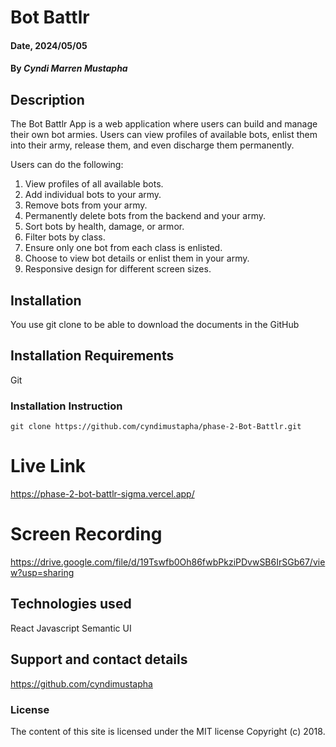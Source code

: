 # Bot Battlr

#### Date, 2024/05/05

#### By *Cyndi Marren Mustapha*

## Description
The Bot Battlr App is a web application where users can build and manage their own bot armies. Users can view profiles of available bots, enlist them into their army, release them, and even discharge them permanently.

Users can do the following:
1. View profiles of all available bots.
2. Add individual bots to your army.
3. Remove bots from your army.
4. Permanently delete bots from the backend and your army.
5. Sort bots by health, damage, or armor.
6. Filter bots by class.
7. Ensure only one bot from each class is enlisted.
8. Choose to view bot details or enlist them in your army.
9. Responsive design for different screen sizes.


## Installation
You use git clone to be able to download the documents in the GitHub

## Installation Requirements
Git

### Installation Instruction
```
git clone https://github.com/cyndimustapha/phase-2-Bot-Battlr.git

```

# Live Link
https://phase-2-bot-battlr-sigma.vercel.app/

# Screen Recording
https://drive.google.com/file/d/19Tswfb0Oh86fwbPkziPDvwSB6IrSGb67/view?usp=sharing


## Technologies used
React
Javascript
Semantic UI

## Support and contact details
https://github.com/cyndimustapha

### License
The content of this site is licensed under the MIT license Copyright (c) 2018.
